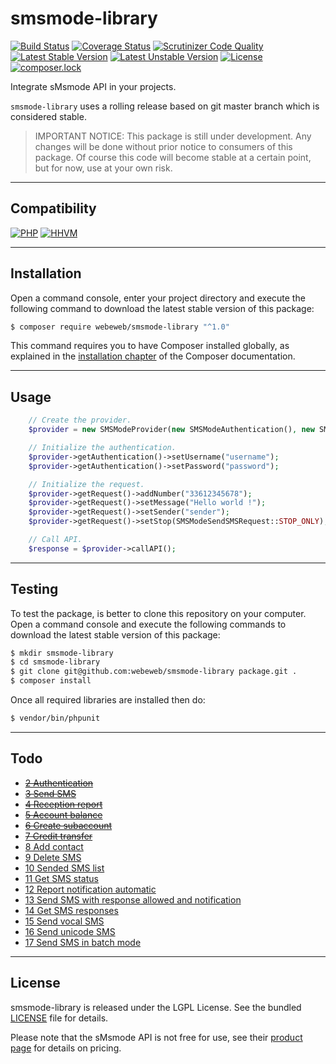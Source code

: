 smsmode-library
===============

[![Build Status](https://travis-ci.org/webeweb/smsmode-library.svg?branch=master)](https://travis-ci.org/webeweb/smsmode-library) [![Coverage Status](https://coveralls.io/repos/github/webeweb/smsmode-library/badge.svg?branch=master)](https://coveralls.io/github/webeweb/smsmode-library?branch=master) [![Scrutinizer Code Quality](https://scrutinizer-ci.com/g/webeweb/smsmode-library/badges/quality-score.png?b=master)](https://scrutinizer-ci.com/g/webeweb/smsmode-library/?branch=master) [![Latest Stable Version](https://poser.pugx.org/webeweb/smsmode-library/v/stable)](https://packagist.org/packages/webeweb/smsmode-library) [![Latest Unstable Version](https://poser.pugx.org/webeweb/smsmode-library/v/unstable)](https://packagist.org/packages/webeweb/smsmode-library) [![License](https://poser.pugx.org/webeweb/smsmode-library/license)](https://packagist.org/packages/webeweb/smsmode-library) [![composer.lock](https://poser.pugx.org/webeweb/smsmode-library/composerlock)](https://packagist.org/packages/webeweb/smsmode-library)

Integrate sMsmode API in your projects.

`smsmode-library` uses a rolling release based on git master branch which is
considered stable.

> IMPORTANT NOTICE: This package is still under development. Any changes will be
> done without prior notice to consumers of this package. Of course this code
> will become stable at a certain point, but for now, use at your own risk.

---

## Compatibility

[![PHP](https://img.shields.io/badge/PHP-%5E5.6%7C%5E7.0-blue.svg)](http://php.net) [![HHVM](https://img.shields.io/badge/HHVM-ready-orange.svg)](https://hhvm.com/)

---

## Installation

Open a command console, enter your project directory and execute the following
command to download the latest stable version of this package:

```bash
$ composer require webeweb/smsmode-library "^1.0"
```

This command requires you to have Composer installed globally, as explained
in the [installation chapter](https://getcomposer.org/doc/00-intro.md) of the
Composer documentation.

---

## Usage

```php
    // Create the provider.
    $provider = new SMSModeProvider(new SMSModeAuthentication(), new SMSModeSendSMSRequest());

    // Initialize the authentication.
    $provider->getAuthentication()->setUsername("username");
    $provider->getAuthentication()->setPassword("password");

    // Initialize the request.
    $provider->getRequest()->addNumber("33612345678");
    $provider->getRequest()->setMessage("Hello world !");
    $provider->getRequest()->setSender("sender");
    $provider->getRequest()->setStop(SMSModeSendSMSRequest::STOP_ONLY);

    // Call API.
    $response = $provider->callAPI();
```

---

## Testing

To test the package, is better to clone this repository on your computer.
Open a command console and execute the following commands to download the latest
stable version of this package:

```bash
$ mkdir smsmode-library
$ cd smsmode-library
$ git clone git@github.com:webeweb/smsmode-library package.git .
$ composer install
```

Once all required libraries are installed then do:

```bash
$ vendor/bin/phpunit
```

---

## Todo

- ~~[2 Authentication](https://www.smsmode.com/pdf/fiche-api-http.pdf)~~
- ~~[3 Send SMS](https://www.smsmode.com/pdf/fiche-api-http.pdf)~~
- ~~[4 Reception report](https://www.smsmode.com/pdf/fiche-api-http.pdf)~~
- ~~[5 Account balance](https://www.smsmode.com/pdf/fiche-api-http.pdf)~~
- ~~[6 Create subaccount](https://www.smsmode.com/pdf/fiche-api-http.pdf)~~
- ~~[7 Credit transfer](https://www.smsmode.com/pdf/fiche-api-http.pdf)~~
- [8 Add contact](https://www.smsmode.com/pdf/fiche-api-http.pdf)
- [9 Delete SMS](https://www.smsmode.com/pdf/fiche-api-http.pdf)
- [10 Sended SMS list](https://www.smsmode.com/pdf/fiche-api-http.pdf)
- [11 Get SMS status](https://www.smsmode.com/pdf/fiche-api-http.pdf)
- [12 Report notification automatic](https://www.smsmode.com/pdf/fiche-api-http.pdf)
- [13 Send SMS with response allowed and notification](https://www.smsmode.com/pdf/fiche-api-http.pdf)
- [14 Get SMS responses](https://www.smsmode.com/pdf/fiche-api-http.pdf)
- [15 Send vocal SMS](https://www.smsmode.com/pdf/fiche-api-http.pdf)
- [16 Send unicode SMS](https://www.smsmode.com/pdf/fiche-api-http.pdf)
- [17 Send SMS in batch mode](https://www.smsmode.com/pdf/fiche-api-http.pdf)

---

## License

smsmode-library is released under the LGPL License. See the bundled [LICENSE](LICENSE)
file for details.

Please note that the sMsmode API is not free for use, see their
[product page](https://www.smsmode.com/tarifs-sms/) for details on pricing.

